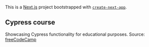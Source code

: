This is a [Next.js](https://nextjs.org/) project bootstrapped with [`create-next-app`](https://github.com/vercel/next.js/tree/canary/packages/create-next-app).

## Cypress course

Showcasing Cypress functionality for educational purposes.
Source: [freeCodeCamp](https://www.youtube.com/watch?v=u8vMu7viCm8)

